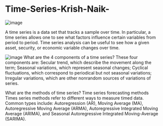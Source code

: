 # Time-Series-Krish-Naik-
![image](https://cdn.corporatefinanceinstitute.com/assets/Time-Series-Analysis-1024x729.png)

A time series is a data set that tracks a sample over time. In particular, a time series allows one to see what factors influence certain variables from period to period. Time series analysis can be useful to see how a given asset, security, or economic variable changes over time.

![image](https://d3caycb064h6u1.cloudfront.net/wp-content/uploads/2022/12/Time-Series-Data-Analysis-vs-Forecasting.jpg)
What are the 4 components of a time series?
These four components are:
Secular trend, which describe the movement along the term;
Seasonal variations, which represent seasonal changes;
Cyclical fluctuations, which correspond to periodical but not seasonal variations;
Irregular variations, which are other nonrandom sources of variations of series.

What are the methods of time series?
Time series forecasting methods 
Times series methods refer to different ways to measure timed data. Common types include: Autoregression (AR), Moving Average (MA), Autoregressive Moving Average (ARMA), Autoregressive Integrated Moving Average (ARIMA), and Seasonal Autoregressive Integrated Moving-Average (SARIMA).
